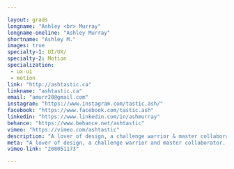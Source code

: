 ```yaml
---

layout: grads
longname: "Ashley <br> Murray"
longname-oneline: "Ashley Murray"
shortname: "Ashley M."
images: true
specialty-1: UI/UX/
specialty-2: Motion
specialization:
 - ux-ui
 - motion
link: "http://ashtastic.ca"
linkname: "ashtastic.ca"
email: "amurr20@gmail.com"
instagram: "https://www.instagram.com/tastic.ash/"
facebook: "https://www.facebook.com/tastic.ash"
linkedin: "https://www.linkedin.com/in/ashmurray"
behance: "https://www.behance.net/ashtastic"
vimeo: "https://vimeo.com/ashtastic"
description: "A lover of design, a challenge warrior & master collaborator. I stretch the boundaries, armed with weird & logical creativity. Ash Tastic is my moniker. Life’s a party & I’m a designer."
meta: "A lover of design, a challenge warrior and master collaborator. I stretch the boundaries, armed with weird and logical creativity. Ash Tastic is my moniker. Life’s a party and I’m a designer."
vimeo-link: "208051173"

---
```

